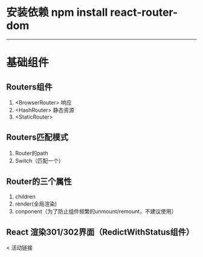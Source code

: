 # 安装依赖 npm install react-router-dom
---

# 基础组件

## Routers组件

1. \<BrowserRouter\> 响应
2. \<HashRouter\> 静态资源
3. \<StaticRouter\>

## Routers匹配模式

1. Router的path
2. Switch（匹配一个）

## Router的三个属性

1. children
2. render(全局渲染)
3. conponent（为了防止组件频繁的unmount/remount，不建议使用）


## React 渲染301/302界面（RedictWithStatus组件）

\< 活动链接

